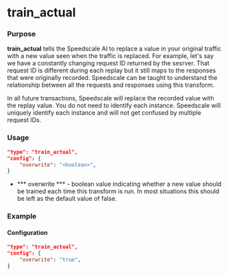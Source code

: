 # train_actual

### Purpose

**train_actual** tells the Speedscale AI to replace a value in your original traffic with a new value seen when the traffic is replaced. For example, let's say we have a constantly changing request ID returned by the sesrver. That request ID is different during each replay but it still maps to the responses that were originally recorded. Speedscale can be taught to understand the relationship between all the requests and responses using this transform.

In all future transactions, Speedscale will replace the recorded value with the replay value. You do not need to identify each instance. Speedscale will uniquely identify each instance and will not get confused by multiple request IDs.

### Usage

```json
"type": "train_actual",
"config": {
    "overwrite": "<boolean>",
}
```

- *** overwrite *** - boolean value indicating whether a new value should be trained each time this transform is run. In most situations this should be left as the default value of false.

### Example

#### Configuration

```json
"type": "train_actual",
"config": {
    "overwrite": "true",
}
```
